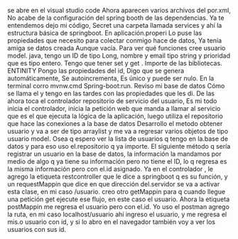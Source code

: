  se abre en el visual studio code
 Ahora aparecen varios archivos del por.xml, No acabe de la configuración del spring booth de las dependencias.
 Ya te entendemos dejo mi código,
 Secret una carpeta llamada services y ahí la estructura básica de springboot.
 En aplicación.properi  Lo puse las propiedades que necesito para colectar conmigo hace de datos,
 Ya tenía amiga se datos creada  Aunque vacía.
 Para ver qué funciones cree usuario model. java, tengo un ID de tipo Long, nombre y email tipo string y prioridad que es tipo entero.
Tengo que tener set y get .
 Importe de las bibliotecas.
ENTINITY
 Pongo las propiedades del id, Digo que se genera automáticamente, Se autoincrementa,  Es único y puede ser  nulo.
 En la terminal corro mvnw.cmd Spring-boot:run.
 Reviso mi base de datos Cómo se llama el y tengo en las tardes con las propiedades que les di.
 De las ahora toca el controlador repositorio de servicio del usuario,
 Es mi todo inicia el controlador, inicia la petición web que manda a llamar al servicio que es el que ejecuta la lógica de la aplicación, luego utiliza el repositorio que hace las conexiones a la base de datos
Desarrollo el metodo obtener usuario y va a ser de tipo arraylist y me va a regresar varios objetos de tipo usuario model. Osea q espero ver la lista de usuarios q tengo en la.base de datos y para eso uso el.repositorio q ya importe.
El siguiente método q sería registrar un usuario en la base de datos, la información la mandamos por medio de algo q ya tiene su información pero no tiene el ID, lo q regresa es la misma información  pero con el.id asignado.
Ya en el controlador , le agrego la etiqueta restcontroller que le dice a springboot  q es su función, y un requestMappin que dice en que dirección del.servidor se va a activar esta clase, en mi caso /usuario. creo otro getMappin 
para q cuando llegue una petición get ejecute ese flujo, en este caso el usuario.
Ahora la etiqueta postMappin me regresa el usuario pero con el.id.
Yo uso el postman agrego la ruta, en mi caso localhost/usuario ahí ingreso el usuario, y me regresa el mis.o usuario con id, y si lo abro en el navegador también voy a ver los usuarios con sus id.
